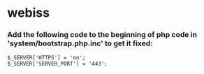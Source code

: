 # webiss

### Add the following code to the beginning of php code in 'system/bootstrap.php.inc' to get it fixed:
````
$_SERVER['HTTPS'] = 'on';
$_SERVER['SERVER_PORT'] = '443';
````
